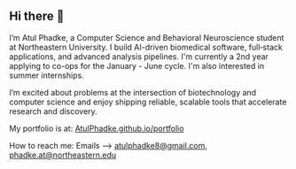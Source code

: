 ## Hi there 👋

I’m Atul Phadke, a Computer Science and Behavioral Neuroscience student at Northeastern University. I build AI-driven biomedical software, full‑stack applications, and advanced analysis pipelines. I'm currently a 2nd year applying to co-ops for the January - June cycle. I'm also interested in summer internships.

I’m excited about problems at the intersection of biotechnology and computer science and enjoy shipping reliable, scalable tools that accelerate research and discovery.

My portfolio is at: [AtulPhadke.github.io/portfolio](AtulPhadke.github.io/portfolio)

How to reach me:
Emails --> atulphadke8@gmail.com, phadke.at@northeastern.edu
<!--
**AtulPhadke/AtulPhadke** is a ✨ _special_ ✨ repository because its `README.md` (this file) appears on your GitHub profile.

Here are some ideas to get you started:

- 🔭 I’m currently working on ...
- 🌱 I’m currently learning ...
- 👯 I’m looking to collaborate on ...
- 🤔 I’m looking for help with ...
- 💬 Ask me about ...
- 📫 How to reach me: ...
- 😄 Pronouns: ...
- ⚡ Fun fact: ...
-->
